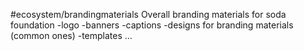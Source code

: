 #ecosystem/brandingmaterials
Overall branding materials for soda foundation
-logo
-banners
-captions
-designs for branding materials (common ones)
-templates
...
